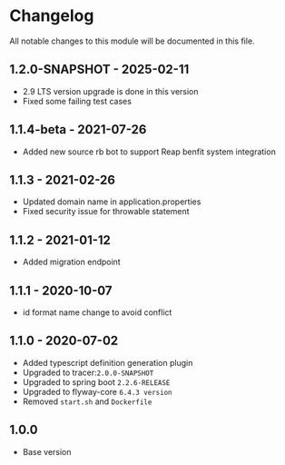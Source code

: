 # Changelog

All notable changes to this module will be documented in this file.

## 1.2.0-SNAPSHOT - 2025-02-11
- 2.9 LTS version upgrade is done in this version
- Fixed some failing test cases

## 1.1.4-beta - 2021-07-26

- Added new source rb bot to support Reap benfit system integration

## 1.1.3 - 2021-02-26

- Updated domain name in application.properties
- Fixed security issue for throwable statement

## 1.1.2 - 2021-01-12

- Added migration endpoint

## 1.1.1 - 2020-10-07

- id format name change to avoid conflict

## 1.1.0 - 2020-07-02

- Added typescript definition generation plugin
- Upgraded to tracer:`2.0.0-SNAPSHOT`
- Upgraded to spring boot `2.2.6-RELEASE`
- Upgraded to flyway-core `6.4.3 version`
- Removed `start.sh` and `Dockerfile`

## 1.0.0

- Base version
